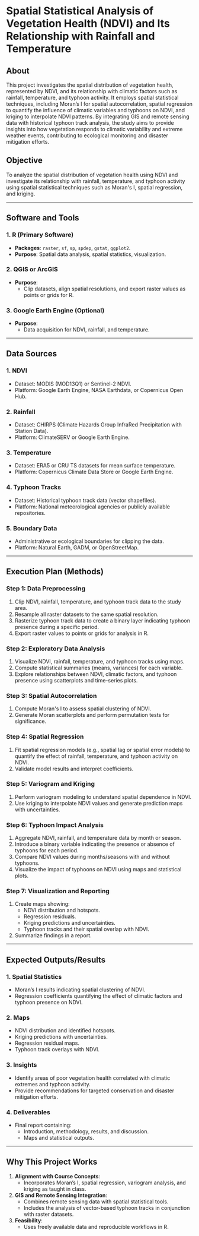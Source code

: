 # Spatial Statistical Analysis of Vegetation Health (NDVI) and Its Relationship with Rainfall and Temperature

## **About**

This project investigates the spatial distribution of vegetation health, represented by NDVI, and its relationship with climatic factors such as rainfall, temperature, and typhoon activity. It employs spatial statistical techniques, including Moran’s I for spatial autocorrelation, spatial regression to quantify the influence of climatic variables and typhoons on NDVI, and kriging to interpolate NDVI patterns. By integrating GIS and remote sensing data with historical typhoon track analysis, the study aims to provide insights into how vegetation responds to climatic variability and extreme weather events, contributing to ecological monitoring and disaster mitigation efforts.

## **Objective**

To analyze the spatial distribution of vegetation health using NDVI and investigate its relationship with rainfall, temperature, and typhoon activity using spatial statistical techniques such as Moran's I, spatial regression, and kriging.

---

## **Software and Tools**

### **1. R (Primary Software)**

- **Packages**: `raster`, `sf`, `sp`, `spdep`, `gstat`, `ggplot2`.
- **Purpose**: Spatial data analysis, spatial statistics, visualization.

### **2. QGIS or ArcGIS**

- **Purpose**:
  - Clip datasets, align spatial resolutions, and export raster values as points or grids for R.

### **3. Google Earth Engine (Optional)**

- **Purpose**:
  - Data acquisition for NDVI, rainfall, and temperature.

---

## **Data Sources**

### **1. NDVI**

- Dataset: MODIS (MOD13Q1) or Sentinel-2 NDVI.
- Platform: Google Earth Engine, NASA Earthdata, or Copernicus Open Hub.

### **2. Rainfall**

- Dataset: CHIRPS (Climate Hazards Group InfraRed Precipitation with Station Data).
- Platform: ClimateSERV or Google Earth Engine.

### **3. Temperature**

- Dataset: ERA5 or CRU TS datasets for mean surface temperature.
- Platform: Copernicus Climate Data Store or Google Earth Engine.

### **4. Typhoon Tracks**

- Dataset: Historical typhoon track data (vector shapefiles).
- Platform: National meteorological agencies or publicly available repositories.

### **5. Boundary Data**

- Administrative or ecological boundaries for clipping the data.
- Platform: Natural Earth, GADM, or OpenStreetMap.

---

## **Execution Plan (Methods)**

### **Step 1: Data Preprocessing**

1. Clip NDVI, rainfall, temperature, and typhoon track data to the study area.
2. Resample all raster datasets to the same spatial resolution.
3. Rasterize typhoon track data to create a binary layer indicating typhoon presence during a specific period.
4. Export raster values to points or grids for analysis in R.

### **Step 2: Exploratory Data Analysis**

1. Visualize NDVI, rainfall, temperature, and typhoon tracks using maps.
2. Compute statistical summaries (means, variances) for each variable.
3. Explore relationships between NDVI, climatic factors, and typhoon presence using scatterplots and time-series plots.

### **Step 3: Spatial Autocorrelation**

1. Compute Moran's I to assess spatial clustering of NDVI.
2. Generate Moran scatterplots and perform permutation tests for significance.

### **Step 4: Spatial Regression**

1. Fit spatial regression models (e.g., spatial lag or spatial error models) to quantify the effect of rainfall, temperature, and typhoon activity on NDVI.
2. Validate model results and interpret coefficients.

### **Step 5: Variogram and Kriging**

1. Perform variogram modeling to understand spatial dependence in NDVI.
2. Use kriging to interpolate NDVI values and generate prediction maps with uncertainties.

### **Step 6: Typhoon Impact Analysis**

1. Aggregate NDVI, rainfall, and temperature data by month or season.
2. Introduce a binary variable indicating the presence or absence of typhoons for each period.
3. Compare NDVI values during months/seasons with and without typhoons.
4. Visualize the impact of typhoons on NDVI using maps and statistical plots.

### **Step 7: Visualization and Reporting**

1. Create maps showing:
   - NDVI distribution and hotspots.
   - Regression residuals.
   - Kriging predictions and uncertainties.
   - Typhoon tracks and their spatial overlap with NDVI.
2. Summarize findings in a report.

---

## **Expected Outputs/Results**

### **1. Spatial Statistics**

- Moran’s I results indicating spatial clustering of NDVI.
- Regression coefficients quantifying the effect of climatic factors and typhoon presence on NDVI.

### **2. Maps**

- NDVI distribution and identified hotspots.
- Kriging predictions with uncertainties.
- Regression residual maps.
- Typhoon track overlays with NDVI.

### **3. Insights**

- Identify areas of poor vegetation health correlated with climatic extremes and typhoon activity.
- Provide recommendations for targeted conservation and disaster mitigation efforts.

### **4. Deliverables**

- Final report containing:
  - Introduction, methodology, results, and discussion.
  - Maps and statistical outputs.

---

## **Why This Project Works**

1. **Alignment with Course Concepts**:
   - Incorporates Moran’s I, spatial regression, variogram analysis, and kriging as taught in class.
2. **GIS and Remote Sensing Integration**:
   - Combines remote sensing data with spatial statistical tools.
   - Includes the analysis of vector-based typhoon tracks in conjunction with raster datasets.
3. **Feasibility**:
   - Uses freely available data and reproducible workflows in R.

